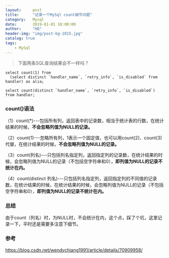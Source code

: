 ```yaml
---
layout:     post
title:      "记录一个MySql count细节问题"
category:   Mysql
date:       2019-01-01 18:00:00
author:     "HQ"
header-img: "img/post-bg-2015.jpg"
catalog: true
tags:
    - MySql
---
```


>下面两条SQL查询结果会不一样吗？

```
select count(1) from 
  (select distinct `handler_name`, `retry_info`, `is_disabled` from handler) as alia;

select count(distinct `handler_name`, `retry_info`, `is_disabled`) from handler;
```

### count()语法

（1）count(*)---包括所有列，返回表中的记录数，相当于统计表的行数，在统计结果的时候，**不会忽略列值为NULL的记录。**

（2）count(1)---忽略所有列，1表示一个固定值，也可以用count(2)、count(3)代替，在统计结果的时候，**不会忽略列值为NULL的记录。**

（3）count(列名)---只包括列名指定列，返回指定列的记录数，在统计结果的时候，会忽略列值为NULL的记录（不包括空字符串和0），**即列值为NULL的记录不统计在内。**

（4）count(distinct 列名)---只包括列名指定列，返回指定列的不同值的记录数，在统计结果的时候，在统计结果的时候，会忽略列值为NULL的记录（不包括空字符串和0），**即列值为NULL的记录不统计在内。**


### 总结
由于count（列名）时，为NULL时，不会统计在内，这个点，踩了个坑，这里记录一下，平时还是需要多注意下细节。


### 参考
https://blog.csdn.net/wendychiang1991/article/details/70909958/